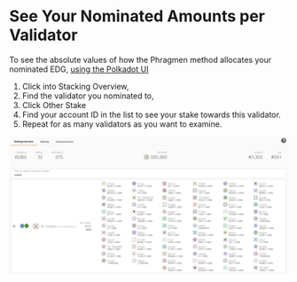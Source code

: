 # See Your Nominated Amounts per Validator

To see the absolute values of how the Phragmen method allocates your nominated EDG, [using the Polkadot UI](https://polkadot.js.org/apps/#/explorer)

1. Click into Stacking Overview, 
2. Find the validator you nominated to, 
3. Click Other Stake 
4. Find your account ID in the list to see your stake towards this validator.
5. Repeat for as many validators as you want to examine.

![](../../../.gitbook/assets/image%20%286%29.png)

